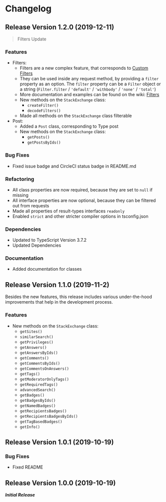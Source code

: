 # Changelog

## Release Version 1.2.0 (2019-12-11)

> Filters Update

### Features

* Filters:
  * Filters are a new complex feature, that corresponds to [Custom Filters](https://api.stackexchange.com/docs/filters)
  * They can be used inside any request method, by providing a `filter` property as an option. The `filter` property can be a `Filter` object or a string (`Filter.filter` / `'default'` / `'withbody'` / `'none'` / `'total'`)
  * More documentation and examples can be found on the wiki: [Filters](https://github.com/paul-soporan/stackexchange-api/wiki/Filters)
  * New methods on the `StackExchange` class:
    * `createFilter()`
    * `decodeFilters()`
  * Made all methods on the `StackExchange` class filterable
* Post:
  * Added a `Post` class, corresponding to Type post
  * New methods on the `StackExchange` class:
    * `getPosts()`
    * `getPostsByIds()`

### Bug Fixes

* Fixed issue badge and CircleCI status badge in README.md

### Refactoring

* All class properties are now required, because they are set to `null` if missing
* All interface properties are now optional, because they can be filtered out from requests
* Made all properties of result-types interfaces `readonly`
* Enabled `strict` and other stricter compiler options in tsconfig.json

### Dependencies

* Updated to TypeScript Version 3.7.2
* Updated Dependencies

### Documentation

* Added documentation for classes

## Release Version 1.1.0 (2019-11-2)

Besides the new features, this release includes various under-the-hood improvements that help in the development process.

### Features

* New methods on the `StackExchange` class:
  * `getSites()`
  * `similarSearch()`
  * `getPrivileges()`
  * `getAnswers()`
  * `getAnswersByIds()`
  * `getComments()`
  * `getCommentsByIds()`
  * `getCommentsOnAnswers()`
  * `getTags()`
  * `getModeratorOnlyTags()`
  * `getRequiredTags()`
  * `advancedSearch()`
  * `getBadges()`
  * `getBadgesByIds()`
  * `getNamedBadges()`
  * `getRecipientsBadges()`
  * `getRecipientsBadgesByIds()`
  * `getTagBasedBadges()`
  * `getInfo()`

## Release Version 1.0.1 (2019-10-19)

### Bug Fixes

* Fixed README

## Release Version 1.0.0 (2019-10-19)

***Initial Release***
